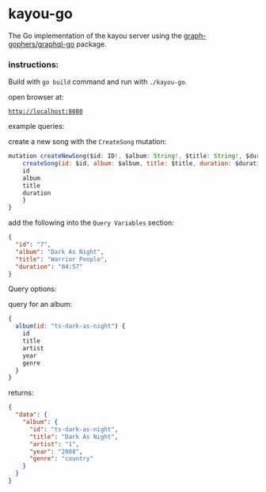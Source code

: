 # kayou-go

The Go implementation of the kayou server using the [graph-gophers/graphql-go](https://github.com/graph-gophers/graphql-go) package.

### instructions:

Build with `go build` command and run with `./kayou-go`.

open browser at:

[`http://localhost:8080`](http://localhost:8080)

example queries:

create a new song with the `CreateSong` mutation:

```javascript
mutation createNewSong($id: ID!, $album: String!, $title: String!, $duration: String!) {
    createSong(id: $id, album: $album, title: $title, duration: $duration) {
    id
    album
    title
    duration
    }
}
```
add the following into the `Query Variables` section:
```json
{
  "id": "7",
  "album": "Dark As Night",
  "title": "Warrior People",
  "duration": "04:57"
}
```

Query options:

query for an album:

```javascript
{
  album(id: "ts-dark-as-night") {
    id
    title
    artist
    year
    genre
  }   
}
```
returns:
```json
{
  "data": {
    "album": {
      "id": "ts-dark-as-night",
      "title": "Dark As Night",
      "artist": "1",
      "year": "2008",
      "genre": "country"
    }
  }
}
```
